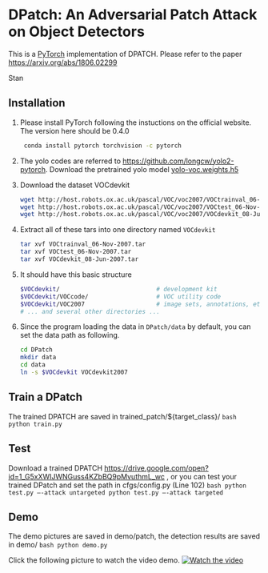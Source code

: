 # DPatch: An Adversarial Patch Attack on Object Detectors
This is a [PyTorch](https://github.com/pytorch/pytorch)
implementation of DPATCH.
Please refer to the paper https://arxiv.org/abs/1806.02299

Stan

## Installation
1. Please install PyTorch following the instuctions on the official website. The version here should be 0.4.0 
   ```bash
    conda install pytorch torchvision -c pytorch
    ```

2. The yolo codes are referred to https://github.com/longcw/yolo2-pytorch. Download the pretrained yolo model [yolo-voc.weights.h5](https://drive.google.com/open?id=0B4pXCfnYmG1WUUdtRHNnLWdaMEU) 


3. Download the dataset VOCdevkit

    ```bash
    wget http://host.robots.ox.ac.uk/pascal/VOC/voc2007/VOCtrainval_06-Nov-2007.tar
    wget http://host.robots.ox.ac.uk/pascal/VOC/voc2007/VOCtest_06-Nov-2007.tar
    wget http://host.robots.ox.ac.uk/pascal/VOC/voc2007/VOCdevkit_08-Jun-2007.tar
    ```

2. Extract all of these tars into one directory named `VOCdevkit`

    ```bash
    tar xvf VOCtrainval_06-Nov-2007.tar
    tar xvf VOCtest_06-Nov-2007.tar
    tar xvf VOCdevkit_08-Jun-2007.tar
    ```

3. It should have this basic structure

    ```bash
    $VOCdevkit/                           # development kit
    $VOCdevkit/VOCcode/                   # VOC utility code
    $VOCdevkit/VOC2007                    # image sets, annotations, etc.
    # ... and several other directories ...
    ```
    
4. Since the program loading the data in `DPatch/data` by default,
you can set the data path as following.
    ```bash
    cd DPatch
    mkdir data
    cd data
    ln -s $VOCdevkit VOCdevkit2007
    ```


## Train a DPatch
The trained DPATCH are saved in trained_patch/${target_class}/ 
    ```bash
    python train.py
    ```
    
## Test
Download a trained DPATCH https://drive.google.com/open?id=1_G5xXWIJWNGuss4KZbBQ9pMvuthmL_wc , or you can test your trained DPatch and set the path in cfgs/config.py (Line 102) 
    ```bash
    python test.py –-attack untargeted
    python test.py –-attack targeted
    ```


## Demo
The demo pictures are saved in demo/patch, the detection results are saved in demo/
    ```bash
    python demo.py
    ```
    
Click the following picture to watch the video demo.
[![Watch the video](https://img.youtube.com/vi/-aPbU9q1gFU/maxresdefault.jpg)](https://youtu.be/-aPbU9q1gFU)
